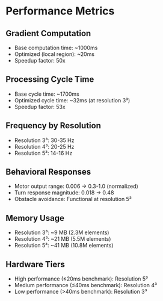 # Performance Metrics

## Gradient Computation
- Base computation time: ~1000ms
- Optimized (local region): ~20ms
- Speedup factor: 50x

## Processing Cycle Time
- Base cycle time: ~1700ms
- Optimized cycle time: ~32ms (at resolution 3³)
- Speedup factor: 53x

## Frequency by Resolution
- Resolution 3³: 30-35 Hz
- Resolution 4³: 20-25 Hz
- Resolution 5³: 14-16 Hz

## Behavioral Responses
- Motor output range: 0.006 → 0.3-1.0 (normalized)
- Turn response magnitude: 0.018 → 0.48
- Obstacle avoidance: Functional at resolution 5³

## Memory Usage
- Resolution 3³: ~9 MB (2.3M elements)
- Resolution 4³: ~21 MB (5.5M elements)
- Resolution 5³: ~41 MB (10.8M elements)

## Hardware Tiers
- High performance (≤20ms benchmark): Resolution 5³
- Medium performance (≤40ms benchmark): Resolution 4³
- Low performance (>40ms benchmark): Resolution 3³